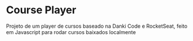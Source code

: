 # Course Player
Projeto de um player de cursos baseado na Danki Code e RocketSeat, feito em Javascript para rodar cursos baixados localmente
